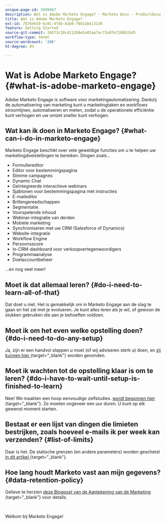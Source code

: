 ```yaml
---
unique-page-id: 2949467
description: Wat is Adobe Marketo Engage? - Marketo Docs - Productdocumentatie
title: Wat is Adobe Marketo Engage?
exl-id: 7b76e910-6c01-4fdb-8ab8-f6b1abe13136
feature: Getting Started
source-git-commit: 26573c20c411208e5a01aa7ec73a97e7208b35d5
workflow-type: tm+mt
source-wordcount: '286'
ht-degree: 0%

---
```


# Wat is Adobe Marketo Engage? {#what-is-adobe-marketo-engage}

Adobe Marketo Engage is software voor marketingautomatisering. Dankzij de automatisering van marketing kunt u marketingtaken en workflows stroomlijnen, automatiseren en meten, zodat u de operationele efficiëntie kunt verhogen en uw omzet sneller kunt verhogen.

## Wat kan ik doen in Marketo Engage? {#what-can-i-do-in-marketo-engage}

Marketo Engage beschikt over vele geweldige functies om u te helpen uw marketingdoelstellingen te bereiken. Dingen zoals...

* Formuliereditor
* Editor voor bestemmingspagina
* Slimme campagnes
* Dynamic Chat
* Geïntegreerde interactieve webinars
* Sjablonen voor bestemmingspagina met instructies
* E-maileditor
* Brillengereedschappen
* Segmentatie
* Voorspelende inhoud
* Webinar-integratie van derden
* Mobiele marketing
* Synchroniseren met uw CRM (Salesforce of Dynamics)
* Website-integratie
* Workflow Engine
* Persoonsscore
* In-CRM-dashboard voor verkoopvertegenwoordigers
* Programmaanalyse
* Doelaccountbeheer

...en nog veel meer!

## Moet ik dat allemaal leren? {#do-i-need-to-learn-all-of-that}

Dat doet u niet. Het is gemakkelijk om in Marketo Engage aan de slag te gaan en het zal met je evolueren. Je kunt alles leren als je wil, of gewoon de stukken gebruiken die aan je behoeften voldoen.

## Moet ik om het even welke opstelling doen? {#do-i-need-to-do-any-setup}

Ja, zijn er een handvol stappen u moet (of wij adviseren sterk u) doen, en [ zij kunnen hier ](/help/marketo/getting-started/initial-setup/setup-steps.md){target="_blank"} worden gevonden.

## Moet ik wachten tot de opstelling klaar is om te leren? {#do-i-have-to-wait-until-setup-is-finished-to-learn}

Nee! We maakten een hoop eenvoudige zelfstudies. [ wordt begonnen hier ](/help/marketo/getting-started/quick-wins/get-set-up-and-add-a-person.md){target="_blank"}. Ze moeten ongeveer een uur duren. U kunt op elk gewenst moment starten.

## Bestaat er een lijst van dingen die limieten bestrijken, zoals hoeveel e-mails ik per week kan verzenden? {#list-of-limits}

Daar is het. De statische grenzen (en andere parameters) worden geschetst [ in dit artikel ](https://helpx.adobe.com/legal/product-descriptions/adobe-marketo-engage---product-description.html#performance-guardrails){target="_blank"}.

## Hoe lang houdt Marketo vast aan mijn gegevens? {#data-retention-policy}

Gelieve te herzien [ deze Blogpost van de Aantekening van de Marketing ](https://nation.marketo.com/t5/knowledgebase/marketo-activities-data-retention-policy-overview-amp-faq/ta-p/250750){target="_blank"} voor details.

<br>

Welkom bij Marketo Engage!
